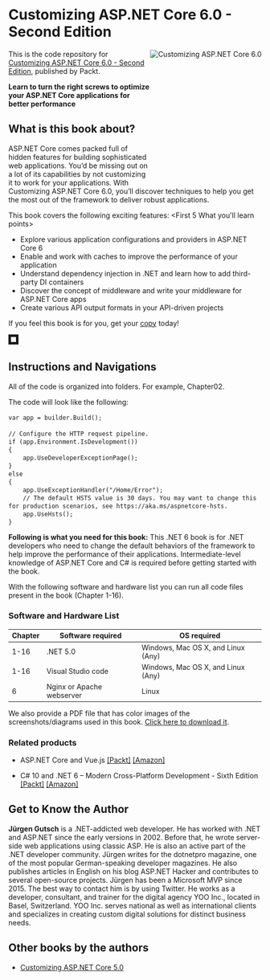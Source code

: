 # Customizing ASP.NET Core 6.0 - Second Edition

<a href="https://www.packtpub.com/product/customizing-asp-net-core-6-0-second-edition/9781803233604"><img src="https://static.packt-cdn.com/products/9781803233604/cover/smaller" alt="Customizing ASP.NET Core 6.0" height="256px" align="right"></a>

This is the code repository for [Customizing ASP.NET Core 6.0 - Second Edition](https://www.packtpub.com/product/customizing-asp-net-core-6-0-second-edition/9781803233604), published by Packt.

**Learn to turn the right screws to optimize your ASP.NET Core applications for better performance**

## What is this book about?
ASP.NET Core comes packed full of hidden features for building sophisticated web applications. You’d be missing out on a lot of its capabilities by not customizing it to work for your applications. With Customizing ASP.NET Core 6.0, you’ll discover techniques to help you get the most out of the framework to deliver robust applications.

This book covers the following exciting features: <First 5 What you'll learn points>
* Explore various application configurations and providers in ASP.NET Core 6
* Enable and work with caches to improve the performance of your application
* Understand dependency injection in .NET and learn how to add third-party DI containers
* Discover the concept of middleware and write your middleware for ASP.NET Core apps
* Create various API output formats in your API-driven projects

If you feel this book is for you, get your [copy](https://www.amazon.com/dp/103233605) today!

<a href="https://www.packtpub.com/?utm_source=github&utm_medium=banner&utm_campaign=GitHubBanner"><img src="https://raw.githubusercontent.com/PacktPublishing/GitHub/master/GitHub.png" 
alt="https://www.packtpub.com/" border="5" /></a>


## Instructions and Navigations
All of the code is organized into folders. For example, Chapter02.

The code will look like the following:
```
var app = builder.Build();

// Configure the HTTP request pipeline.
if (app.Environment.IsDevelopment())
{
    app.UseDeveloperExceptionPage();
}
else
{
    app.UseExceptionHandler("/Home/Error");
    // The default HSTS value is 30 days. You may want to change this for production scenarios, see https://aka.ms/aspnetcore-hsts.
    app.UseHsts();
}
```

**Following is what you need for this book:**
This .NET 6 book is for .NET developers who need to change the default behaviors of the framework to help improve the performance of their applications. Intermediate-level knowledge of ASP.NET Core and C# is required before getting started with the book.

With the following software and hardware list you can run all code files present in the book (Chapter 1-16).

### Software and Hardware List

| Chapter  | Software required                   | OS required                        |
| -------- | ------------------------------------| -----------------------------------|
| 1-16        | .NET 5.0                   | Windows, Mac OS X, and Linux (Any) |
| 1-16        | Visual Studio code           | Windows, Mac OS X, and Linux (Any) |
| 6       |	Nginx or Apache webserver            |  Linux  |



We also provide a PDF file that has color images of the screenshots/diagrams used in this book. [Click here to download it](https://static.packt-cdn.com/downloads/9781803233604_ColorImages.pdf).


### Related products <Other books you may enjoy>
* ASP.NET Core and Vue.js [[Packt]](https://www.packtpub.com/product/asp-net-core-and-vue-js/9781800206694) [[Amazon]](https://www.amazon.com/dp/1800206690)

* C# 10 and .NET 6 – Modern Cross-Platform Development - Sixth Edition [[Packt]](https://www.packtpub.com/product/c-10-and-net-6-modern-cross-platform-development-sixth-edition/9781801077361) [[Amazon]](https://www.amazon.com/dp/1801077363)

## Get to Know the Author
**Jürgen Gutsch**
is a .NET-addicted web developer. He has worked with .NET and ASP.NET since the early versions in 2002. Before that, he wrote server-side web applications using classic ASP. He is also an active part of the .NET developer community. Jürgen writes for the dotnetpro magazine, one of the most popular German-speaking developer magazines. He also publishes articles in English on his blog ASP.NET Hacker and contributes to several open-source projects. Jürgen has been a Microsoft MVP since 2015.
The best way to contact him is by using Twitter.
He works as a developer, consultant, and trainer for the digital agency YOO Inc., located in Basel, Switzerland. YOO Inc. serves national as well as international clients and specializes in creating custom digital solutions for distinct business needs.

## Other books by the authors
* [Customizing ASP.NET Core 5.0](https://www.packtpub.com/product/customizing-asp-net-core-5-0/9781801077866)


